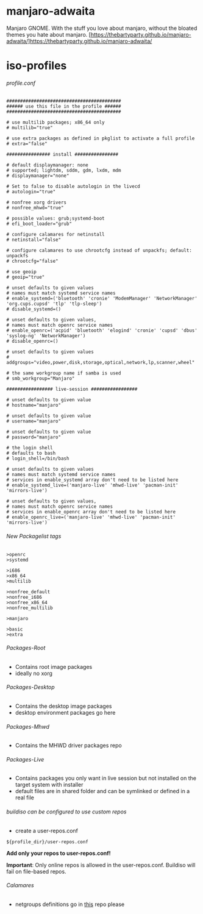 # manjaro-adwaita
Manjaro GNOME. With the stuff you love about manjaro, without the bloated themes you hate about manjaro.
[https://thebartyparty.github.io/manjaro-adwaita/]https://thebartyparty.github.io/manjaro-adwaita/

iso-profiles
==========================

###### profile.conf

~~~
##########################################
###### use this file in the profile ######
##########################################

# use multilib packages; x86_64 only
# multilib="true"

# use extra packages as defined in pkglist to activate a full profile
# extra="false"

################ install ################

# default displaymanager: none
# supported; lightdm, sddm, gdm, lxdm, mdm
# displaymanager="none"

# Set to false to disable autologin in the livecd
# autologin="true"

# nonfree xorg drivers
# nonfree_mhwd="true"

# possible values: grub;systemd-boot
# efi_boot_loader="grub"

# configure calamares for netinstall
# netinstall="false"

# configure calamares to use chrootcfg instead of unpackfs; default: unpackfs
# chrootcfg="false"

# use geoip
# geoip="true"

# unset defaults to given values
# names must match systemd service names
# enable_systemd=('bluetooth' 'cronie' 'ModemManager' 'NetworkManager' 'org.cups.cupsd' 'tlp' 'tlp-sleep')
# disable_systemd=()

# unset defaults to given values,
# names must match openrc service names
# enable_openrc=('acpid' 'bluetooth' 'elogind' 'cronie' 'cupsd' 'dbus' 'syslog-ng' 'NetworkManager')
# disable_openrc=()

# unset defaults to given values
# addgroups="video,power,disk,storage,optical,network,lp,scanner,wheel"

# the same workgroup name if samba is used
# smb_workgroup="Manjaro"

################# live-session #################

# unset defaults to given value
# hostname="manjaro"

# unset defaults to given value
# username="manjaro"

# unset defaults to given value
# password="manjaro"

# the login shell
# defaults to bash
# login_shell=/bin/bash

# unset defaults to given values
# names must match systemd service names
# services in enable_systemd array don't need to be listed here
# enable_systemd_live=('manjaro-live' 'mhwd-live' 'pacman-init' 'mirrors-live')

# unset defaults to given values,
# names must match openrc service names
# services in enable_openrc array don't need to be listed here
# enable_openrc_live=('manjaro-live' 'mhwd-live' 'pacman-init' 'mirrors-live')
~~~

###### New Packagelist tags

~~~
>openrc
>systemd

>i686
>x86_64
>multilib

>nonfree_default
>nonfree_i686
>nonfree_x86_64
>nonfree_multilib

>manjaro

>basic
>extra
~~~

###### Packages-Root

* Contains root image packages
* ideally no xorg

###### Packages-Desktop

* Contains the desktop image packages
* desktop environment packages go here

###### Packages-Mhwd

* Contains the MHWD driver packages repo

###### Packages-Live

* Contains packages you only want in live session but not installed on the target system with installer
* default files are in shared folder and can be symlinked or defined in a real file

###### buildiso can be configured to use custom repos

* create a user-repos.conf

~~~
${profile_dir}/user-repos.conf
~~~

**Add only your repos to user-repos.conf!**

**Important**: Only online repos is allowed in the user-repos.conf. Buildiso will fail on file-based repos.


###### Calamares
* netgroups definitions go in [this](https://github.com/manjaro/calamares-netgroups) repo please
